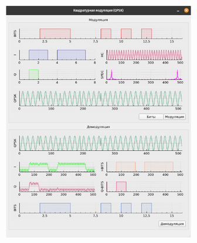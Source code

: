 <p align="center">
	<img src="https://github.com/nmikolaychuk/qpsk-modulation-c/blob/main/example/example.png">
</p>
